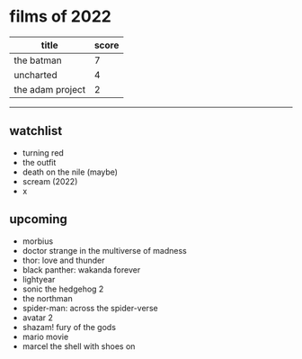 # films of 2022

|title                                      |score|
|-------------------------------------------|-----|
|the batman                                 |7    |
|uncharted                                  |4    |
|the adam project                           |2    |

---

## watchlist

- turning red
- the outfit
- death on the nile (maybe)
- scream (2022)
- x

## upcoming

- morbius
- doctor strange in the multiverse of madness
- thor: love and thunder
- black panther: wakanda forever
- lightyear
- sonic the hedgehog 2
- the northman
- spider-man: across the spider-verse
- avatar 2
- shazam! fury of the gods
- mario movie
- marcel the shell with shoes on

